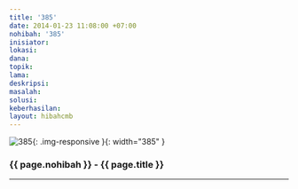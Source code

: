 ```yaml
---
title: '385'
date: 2014-01-23 11:08:00 +07:00
nohibah: '385'
inisiator: 
lokasi: 
dana: 
topik: 
lama: 
deskripsi: 
masalah: 
solusi: 
keberhasilan: 
layout: hibahcmb
---
```


![385](/static/img/hibahcmb/385.png){: .img-responsive }{: width="385" }

### {{ page.nohibah }} - {{ page.title }}

---
